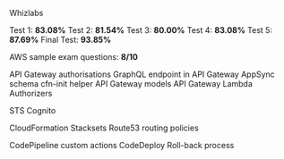 Whizlabs

Test 1: **83.08%**
Test 2: **81.54%**
Test 3: **80.00%**
Test 4: **83.08%**
Test 5: **87.69%**
Final Test: **93.85%**

AWS sample exam questions: **8/10**





API Gateway authorisations
GraphQL endpoint in API Gateway
AppSync schema
cfn-init helper
API Gateway models
API Gateway Lambda Authorizers


STS
Cognito

CloudFormation Stacksets
Route53 routing policies

CodePipeline custom actions
CodeDeploy Roll-back process

